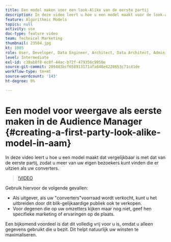 ```yaml
---
title: Een model maken voor een look-Alike van de eerste partij
description: In deze video leert u hoe u een model maakt voor de look-alike van een eerste partij, zodat u meer van uw eigen bezoekers kunt vinden die er uitzien als uw converters.
feature: Algorithmic Models
topics: null
activity: use
doc-type: feature video
team: Technical Marketing
thumbnail: 23504.jpg
kt: 1805
role: User, Developer, Data Engineer, Architect, Data Architect, Admin, Leader
level: Intermediate
exl-id: c38ab8f8-ec0f-44ac-b72f-479356c9950e
source-git-commit: 2094d3bcf658913171afa848e4228653c71c41de
workflow-type: tm+mt
source-wordcount: '143'
ht-degree: 0%

---
```


# Een model voor weergave als eerste maken in de Audience Manager {#creating-a-first-party-look-alike-model-in-aam}

In deze video leert u hoe u een model maakt dat vergelijkbaar is met dat van de eerste partij, zodat u meer van uw eigen bezoekers kunt vinden die er uitzien als uw converters.

>[!VIDEO](https://video.tv.adobe.com/v/23504/?quality=12)

Gebruik hiervoor de volgende gevallen:

* Als uitgever, als uw &quot;converters&quot;voorraad wordt verkocht, kunt u het uitbreiden door dit blik-gelijkaardige publiek ook te verkopen.
* Voor degenen die op uw omzetters kijken maar nog niet, geef hen specifieke marketing of ervaringen op de plaats.

Een bijkomend voordeel is dat dit volledig vrij voor u is, omdat u alleen gegevens gebruikt die u bezit. Dit helpt natuurlijk uw winsten te maximaliseren.
